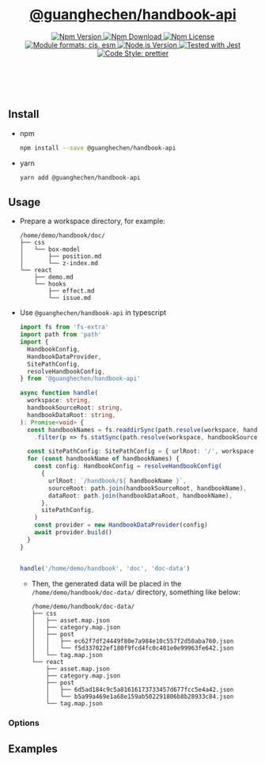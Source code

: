<header>
  <h1 align="center">
    <a href="https://github.com/guanghechen/yozora/tree/master/packages/handbook-api#readme">@guanghechen/handbook-api</a>
  </h1>
  <div align="center">
    <a href="https://www.npmjs.com/package/@guanghechen/handbook-api">
      <img
        alt="Npm Version"
        src="https://img.shields.io/npm/v/@guanghechen/handbook-api.svg"
      />
    </a>
    <a href="https://www.npmjs.com/package/@guanghechen/handbook-api">
      <img
        alt="Npm Download"
        src="https://img.shields.io/npm/dm/@guanghechen/handbook-api.svg"
      />
    </a>
    <a href="https://www.npmjs.com/package/@guanghechen/handbook-api">
      <img
        alt="Npm License"
        src="https://img.shields.io/npm/l/@guanghechen/handbook-api.svg"
      />
    </a>
    <a href="#install">
      <img
        alt="Module formats: cjs, esm"
        src="https://img.shields.io/badge/module_formats-cjs%2C%20esm-green.svg"
      />
    </a>
    <a href="https://github.com/nodejs/node">
      <img
        alt="Node.js Version"
        src="https://img.shields.io/node/v/@guanghechen/handbook-api"
      />
    </a>
    <a href="https://github.com/facebook/jest">
      <img
        alt="Tested with Jest"
        src="https://img.shields.io/badge/tested_with-jest-9c465e.svg"
      />
    </a>
    <a href="https://github.com/prettier/prettier">
      <img
        alt="Code Style: prettier"
        src="https://img.shields.io/badge/code_style-prettier-ff69b4.svg?style=flat-square"
      />
    </a>
  </div>
</header>
<br/>

## Install

* npm

  ```bash
  npm install --save @guanghechen/handbook-api
  ```

* yarn

  ```bash
  yarn add @guanghechen/handbook-api
  ```

## Usage

* Prepare a workspace directory, for example:

  ```
  /home/demo/handbook/doc/
  ├── css
  │   └── box-model
  │       ├── position.md
  │       └── z-index.md
  └── react
      ├── demo.md
      └── hooks
          ├── effect.md
          └── issue.md
  ```

* Use `@guanghechen/handbook-api` in typescript

  ```typescript
  import fs from 'fs-extra'
  import path from 'path'
  import {
    HandbookConfig,
    HandbookDataProvider,
    SitePathConfig,
    resolveHandbookConfig,
  } from '@guanghechen/handbook-api'

  async function handle(
    workspace: string,
    handbookSourceRoot: string,
    handbookDataRoot: string,
  ): Promise<void> {
    const handbookNames = fs.readdirSync(path.resolve(workspace, handbookSourceRoot))
      .filter(p => fs.statSync(path.resolve(workspace, handbookSourceRoot, p)).isDirectory())

    const sitePathConfig: SitePathConfig = { urlRoot: '/', workspace }
    for (const handbookName of handbookNames) {
      const config: HandbookConfig = resolveHandbookConfig(
        {
          urlRoot: `/handbook/${ handbookName }`,
          sourceRoot: path.join(handbookSourceRoot, handbookName),
          dataRoot: path.join(handbookDataRoot, handbookName),
        },
        sitePathConfig,
      )
      const provider = new HandbookDataProvider(config)
      await provider.build()
    }
  }


  handle('/home/demo/handbook', 'doc', 'doc-data')
  ```

  * Then, the generated data will be placed in the `/home/demo/handbook/doc-data/` directory, something like below:

    ```
    /home/demo/handbook/doc-data/
    ├── css
    │   ├── asset.map.json
    │   ├── category.map.json
    │   ├── post
    │   │   ├── ec62f7df24449f80e7a984e10c557f2d50aba760.json
    │   │   └── f5d337022ef180f9fcd4fc0c401e0e99963fe642.json
    │   └── tag.map.json
    └── react
        ├── asset.map.json
        ├── category.map.json
        ├── post
        │   ├── 6d5ad184c9c5a81616173733457d677fcc5e4a42.json
        │   └── b5a99a469e1a68e159ab502291806b8b28933c84.json
        └── tag.map.json
    ```


### Options

## Examples
